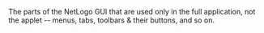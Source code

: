 The parts of the NetLogo GUI that are used only in the full application, not the applet -- menus, tabs, toolbars & their buttons, and so on.
